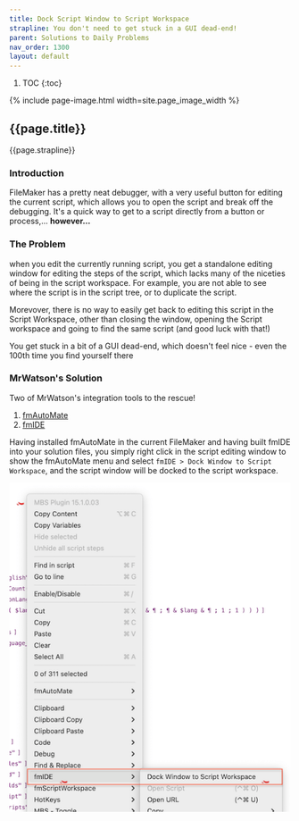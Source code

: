```yaml
---
title: Dock Script Window to Script Workspace
strapline: You don't need to get stuck in a GUI dead-end!
parent: Solutions to Daily Problems
nav_order: 1300
layout: default
---
```

1. TOC
{:toc}

{% include page-image.html width=site.page_image_width %}

## {{page.title}}

{{page.strapline}}

### Introduction

FileMaker has a pretty neat debugger, with a very useful button for editing the current script, which allows you to open the script and break off the debugging. It's a quick way to get to a script directly from a button or process,… **however…**

### The Problem

when you edit the currently running script, you get a standalone editing window for editing the steps of the script, which lacks many of the niceties of being in the script workspace. For example, you are not able to see where the script is in the script tree, or to duplicate the script.

Morevover, there is no way to easily get back to editing this script in the Script Workspace, other than closing the window, opening the Script workspace and going to find the same script (and good luck with that!)

You get stuck in a bit of a GUI dead-end, which doesn't feel nice - even the 100th time you find yourself there

### MrWatson's Solution

Two of MrWatson's integration tools to the rescue!

1. [fmAutoMate](./fmautomate.html)
2. [fmIDE](./fmide.html)

Having installed fmAutoMate in the current FileMaker and having built fmIDE into your solution files, you simply right click in the script editing window to show the fmAutoMate menu and select `fmIDE > Dock Window to Script Workspace`, and the script window will be docked to the script workspace.

![Right-click > fmIDE > Dock Window to Script Workspace](/assets/images/fmautomate-dock-script-window-to-script-workspace.png)